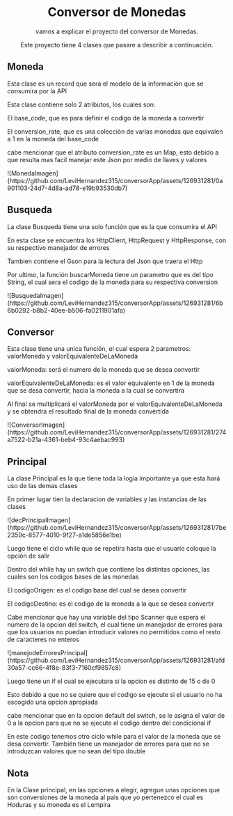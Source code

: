 <h1 align="center"> Conversor de Monedas </h1>

<p align="center">vamos a explicar el proyecto del conversor de Monedas.<p>
<p align="center">Este proyecto tiene 4 clases que pasare a describir a continuación.<p>

<h2>Moneda</h2>
<p>Esta clase es un record que será el modelo de la información que se consumira por la API</p>
<p>Esta clase contiene solo 2 atributos, los cuales son:</p>
<p>El base_code, que es para definir el codigo de la moneda a convertir</p>
<p>El conversion_rate, que es una colección de varias monedas que equivalen a 1 en la moneda del base_code</p>
<p>cabe mencionar que el atributo conversion_rate es un Map, esto debido a que resulta mas facil manejar este Json por medio de llaves y valores</p>
![MonedaImagen](https://github.com/LeviHernandez315/conversorApp/assets/126931281/0a901103-24d7-4d8a-ad78-e19b93530db7)
<h2>Busqueda</h2>
<p>La clase Busqueda tiene una solo función que es la que consumira el API</p>
<p>En esta clase se encuentra los HttpClient, HttpRequest y HttpResponse, con su respectivo manejador de errores<p>
<p>Tambien contiene el Gson para la lectura del Json que traera el Http<p>
<p>Por ultimo, la función buscarMoneda tiene un parametro que es del tipo String, el cual sera el codigo de la moneda para su respectiva conversion<p>
![BusquedaImagen](https://github.com/LeviHernandez315/conversorApp/assets/126931281/6b6b0292-b8b2-40ee-b506-fa0211901afa)
<h2>Conversor</h2>
<p>Esta clase tiene una unica función, el cual espera 2 parametros: valorMoneda y valorEquivalenteDeLaMoneda<p>
<p>valorMoneda: será el numero de la moneda que se desea convertir<p>
<p>valorEquivalenteDeLaMoneda: es el valor equivalente en 1 de la moneda que se desa convertir, hacia la moneda a la cual se convertira<p>
<p>Al final se multiplicará el valorMoneda por el valorEquivalenteDeLaMoneda y se obtendra el resultado final de la moneda convertida<p>
![ConversorImagen](https://github.com/LeviHernandez315/conversorApp/assets/126931281/274a7522-b21a-4361-beb4-93c4aebac993)
<h2>Principal</h2>
<p>La clase Principal es la que tiene toda la logia importante ya que esta hará uso de las demas clases<p>
<p>En primer lugar tien la declaracion de variables y las instancias de las clases<p>
  ![decPrincipalImagen](https://github.com/LeviHernandez315/conversorApp/assets/126931281/7be2359c-8577-4010-9f27-a1de5856e1be)

<p>Luego tiene el ciclo while que se repetira hasta que el usuario coloque la opción de salir<p>
<p>Dentro del while hay un switch que contiene las distintas opciones, las cuales son los codigos bases de las monedas<p>
<p>El codigoOrigen: es el codigo base del cual se desea convertir<p>
<p>El codigoDestino: es el codigo de la moneda a la que se desea convertir<p>
<p>Cabe mencionar que hay una variable del tipo Scanner que espera el número de la opcion del switch, el cual tiene un manejador de errores para que los usuarios no puedan introducir valores no permitidos como el resto de caracteres no enteros<p>
  ![manejodeErroresPrincipal](https://github.com/LeviHernandez315/conversorApp/assets/126931281/afd30a57-cc66-4f8e-83f3-7160cf9857c8)

<p>Luego tiene un if el cual se ejecutara si la opcion es distinto de 15 o de 0<p>
<p>Esto debido a que no se quiere que el codigo se ejecute si el usuario no ha escogido una opcion apropiada<p>
<p>cabe mencionar que en la opcion default del switch, se le asigna el valor de 0 a la opcion para que no se ejecute el codigo dentro del condicional if<p>
<p>En este codigo tenemos otro ciclo while para el valor de la moneda que se desa convertir. También tiene un manejador de errores para que no se introduzcan valores que no sean del tipo double<p>


<h2>Nota</h2>
<p>En la Clase principal, en las opciones a elegir, agregue unas opciones que son conversiones de la moneda al pais que yo pertenezco el cual es Hoduras y su moneda es el Lempira</p>

